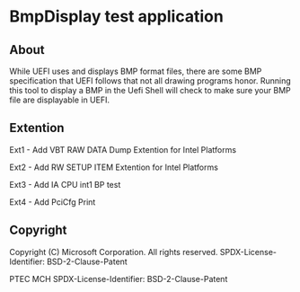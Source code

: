 # BmpDisplay test application

## About

While UEFI uses and displays BMP format files, there are some BMP specification that UEFI
follows that not all drawing programs honor.
Running this tool to display a BMP in the Uefi Shell will check to make sure your BMP file are
displayable in UEFI.

## Extention
Ext1 - Add VBT RAW DATA Dump Extention for Intel Platforms

Ext2 - Add RW SETUP ITEM Extention for Intel Platforms

Ext3 - Add IA CPU int1 BP test

Ext4 - Add PciCfg Print

## Copyright

Copyright (C) Microsoft Corporation. All rights reserved.
SPDX-License-Identifier: BSD-2-Clause-Patent

PTEC MCH
SPDX-License-Identifier: BSD-2-Clause-Patent
